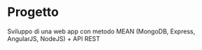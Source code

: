 # Progetto
Sviluppo di una web app con metodo MEAN (MongoDB, Express, AngularJS, NodeJS) + API REST
